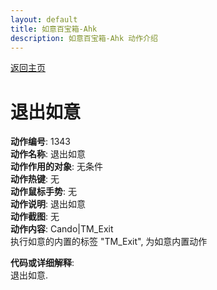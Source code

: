 ```yaml
---
layout: default
title: 如意百宝箱-Ahk
description: 如意百宝箱-Ahk 动作介绍
---
```

<link rel="stylesheet" href="../actions/css/atom-one-light.min.css">
<script src="../actions/js/highlight.min.js"></script>
<script>hljs.highlightAll();</script>

[返回主页](../index.md)

# [](#header-2) 退出如意

**动作编号**: 1343  
**动作名称**: 退出如意  
**动作作用的对象**: 无条件  
**动作热键**: 无  
**动作鼠标手势**: 无  
**动作说明**: 退出如意  
**动作截图**: 无   
**动作内容**: Cando|TM_Exit  
执行如意的内置的标签 "TM_Exit", 为如意内置动作  

**代码或详细解释**:  
退出如意.  
